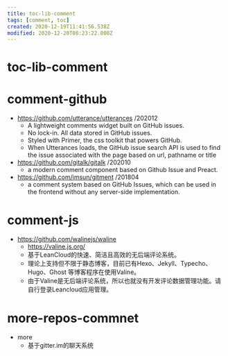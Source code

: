 ```yaml
---
title: toc-lib-comment
tags: [comment, toc]
created: 2020-12-19T11:41:56.538Z
modified: 2020-12-20T08:23:22.808Z
---
```


# toc-lib-comment

# comment-github

- https://github.com/utterance/utterances /202012
  - A lightweight comments widget built on GitHub issues.
  - No lock-in. All data stored in GitHub issues. 
  - Styled with Primer, the css toolkit that powers GitHub. 
  - When Utterances loads, the GitHub issue search API is used to find the issue associated with the page based on url, pathname or title
- https://github.com/gitalk/gitalk /202010
  - a modern comment component based on Github Issue and Preact.
- https://github.com/imsun/gitment /201804
  - a comment system based on GitHub Issues, which can be used in the frontend without any server-side implementation.
# comment-js
- https://github.com/walinejs/waline
  - https://valine.js.org/
  - 基于LeanCloud的快速、简洁且高效的无后端评论系统。
  - 理论上支持但不限于静态博客，目前已有Hexo、Jekyll、Typecho、Hugo、Ghost 等博客程序在使用Valine。
  - 由于Valine是无后端评论系统，所以也就没有开发评论数据管理功能。请自行登录Leancloud应用管理。
# more-repos-commnet
- more
  - 基于gitter.im的聊天系统
